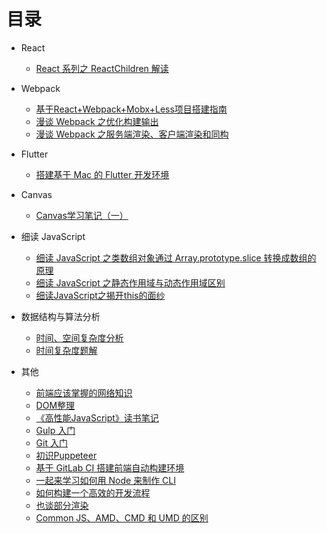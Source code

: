 # 目录

- React

    - [React 系列之 ReactChildren 解读](./articles/React/20190625.md)

- Webpack

    - [基于React+Webpack+Mobx+Less项目搭建指南](./articles/Webpack/20180502.md)
    - [漫谈 Webpack 之优化构建输出](./articles/Webpack/20190719.md)
    - [漫谈 Webpack 之服务端渲染、客户端渲染和同构](./articles/Webpack/20190721.md)

- Flutter

    - [搭建基于 Mac 的 Flutter 开发环境](./articles/Flutter/20190217.md)

- Canvas

    - [Canvas学习笔记（一）](./articles/Canvas/20181001.md)

- 细读 JavaScript

    - [细读 JavaScript 之类数组对象通过 Array.prototype.slice 转换成数组的原理](./articles/JavaScript/20190318.md)
    - [细读 JavaScript 之静态作用域与动态作用域区别](./articles/JavaScript/20190329.md)
    - [细读JavaScript之揭开this的面纱](./articles/JavaScript/29190415.md)

- 数据结构与算法分析

    - [时间、空间复杂度分析](./articles/algorithm/20190721-1.md)
    - [时间复杂度题解](./articles/algorithm/20190721-2.md)

- 其他
    - [前端应该掌握的网络知识](./articles/others/20170702.md)
    - [DOM整理](./articles/others/20170730.md)
    - [《高性能JavaScript》读书笔记](./articles/others/20171111.md)
    - [Gulp 入门](./articles/others/20171112.md)
    - [Git 入门](./articles/others/20171118.md)
    - [初识Puppeteer](./articles/others/20180404.md)
    - [基于 GitLab CI 搭建前端自动构建环境](./articles/others/20180712.md)
    - [一起来学习如何用 Node 来制作 CLI](./articles/others/20180725.md)
    - [如何构建一个高效的开发流程](./articles/others/20181231.md)
    - [也谈部分渲染](./articles/others/20190120.md)
    - [Common JS、AMD、CMD 和 UMD 的区别](./articles/others/20190331.md)
